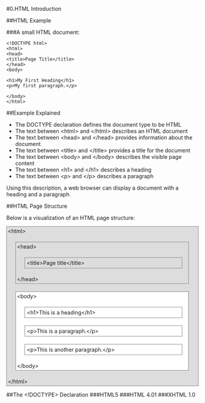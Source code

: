 #0.HTML Introduction

##HTML Example

###A small HTML document:

	<!DOCTYPE html>
	<html>
	<head>
	<title>Page Title</title>
	</head>
	<body>
	
	<h1>My First Heading</h1>
	<p>My first paragraph.</p>
	
	</body>
	</html>



##Example Explained
* The DOCTYPE declaration defines the document type to be HTML
* The text between \<html> and \</html> describes an HTML document
* The text between \<head> and \</head> provides information about the document
* The text between \<title> and \</title> provides a title for the document
* The text between \<body> and \</body> describes the visible page content
* The text between \<h1> and \</h1> describes a heading
* The text between \<p> and \</p> describes a paragraph

Using this description, a web browser can display a document with a heading and a paragraph.

##HTML Page Structure

Below is a visualization of an HTML page structure:



<div style="width:99%;border:1px solid grey;padding:3px;margin:0;background-color:#ddd">&lt;html&gt;<div style="width:90%;border:1px solid grey;padding:3px;margin:20px">&lt;head&gt;<div style="width:90%;border:1px solid grey;padding:5px;margin:20px">&lt;title&gt;Page title&lt;/title&gt;
</div>
&lt;/head&gt;
</div><div style="width:90%;border:1px solid grey;padding:3px;margin:20px;background-color:#fff">&lt;body&gt;
<div style="width:90%;border:1px solid grey;padding:5px;margin:20px">&lt;h1&gt;This is a heading&lt;/h1&gt;</div>
<div style="width:90%;border:1px solid grey;padding:5px;margin:20px">&lt;p&gt;This is a paragraph.&lt;/p&gt;</div>
<div style="width:90%;border:1px solid grey;padding:5px;margin:20px">&lt;p&gt;This is another paragraph.&lt;/p&gt;</div>
&lt;/body&gt;
</div>
&lt;/html&gt;
</div>


##The <!DOCTYPE> Declaration
###HTML5
	<!DOCTYPE html>
###HTML 4.01
	<!DOCTYPE HTML PUBLIC "-//W3C//DTD HTML 4.01 Transitional//EN" "http://www.w3.org/TR/html4/loose.dtd">
###XHTML 1.0
	<!DOCTYPE html PUBLIC "-//W3C//DTD XHTML 1.0 Transitional//EN" "http://www.w3.org/TR/xhtml1/DTD/xhtml1-transitional.dtd">
	
